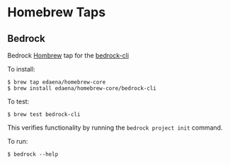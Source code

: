 # Homebrew Taps

## Bedrock
Bedrock [Hombrew](https://brew.sh/) tap for the [bedrock-cli](https://github.com/microsoft/bedrock-cli)

To install:
```
$ brew tap edaena/homebrew-core
$ brew install edaena/homebrew-core/bedrock-cli
```

To test:
```
$ brew test bedrock-cli
```
This verifies functionality by running the `bedrock project init` command.

To run:
```
$ bedrock --help
```
